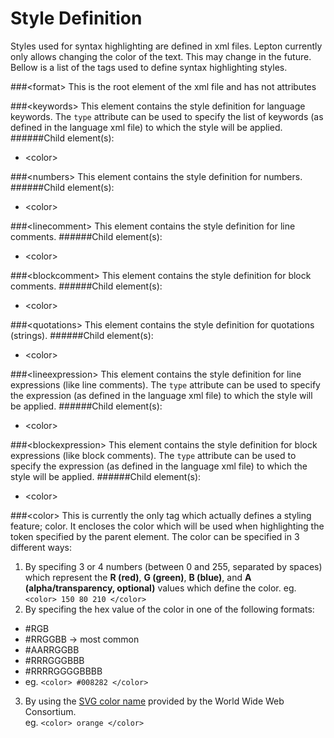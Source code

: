 Style Definition
================

Styles used for syntax highlighting are defined in xml files.  Lepton currently only allows changing the color of the text.  This may change in the future.  Bellow is a list of the tags used to define syntax highlighting styles.

###&lt;format&gt;
This is the root element of the xml file and has not attributes

###&lt;keywords&gt;
This element contains the style definition for language keywords.  The ```type``` attribute can be used to specify the list
of keywords (as defined in the language xml file) to which the style will be applied.  
######Child element(s):
- &lt;color&gt;

###&lt;numbers&gt;
This element contains the style definition for numbers.
######Child element(s):
- &lt;color&gt;

###&lt;linecomment&gt;
This element contains the style definition for line comments.
######Child element(s):
- &lt;color&gt;

###&lt;blockcomment&gt;
This element contains the style definition for block comments.
######Child element(s):
- &lt;color&gt;

###&lt;quotations&gt;
This element contains the style definition for quotations (strings).
######Child element(s):
- &lt;color&gt;

###&lt;lineexpression&gt;
This element contains the style definition for line expressions (like line comments).  The ```type``` attribute can be used to specify the expression (as defined in the language xml file) to which the style will be applied. 
######Child element(s):
- &lt;color&gt;

###&lt;blockexpression&gt;
This element contains the style definition for block expressions (like block comments).  The ```type``` attribute can be used to specify the expression (as defined in the language xml file) to which the style will be applied. 
######Child element(s):
- &lt;color&gt;

###&lt;color&gt;
This is currently the only tag which actually defines a styling feature; color.  It encloses the color which will be used when highlighting
the token specified by the parent element.  The color can be specified in 3 different ways:

1. By specifing 3 or 4 numbers (between 0 and 255, separated by spaces) which represent the **R (red)**, **G (green)**, **B (blue)**, and **A (alpha/transparency, optional)** values which define the color.  eg. ```<color> 150 80 210 </color>```
2. By specifing the hex value of the color in one of the following formats:
  - #RGB
  - #RRGGBB -> most common
  - #AARRGGBB
  - #RRRGGGBBB
  - #RRRRGGGGBBBB
  - eg. ```<color> #008282 </color>```
3. By using the [SVG color name](http://www.w3.org/TR/SVG/types.html#ColorKeywords) provided by the World Wide Web Consortium.  
eg. ```<color> orange </color>```

